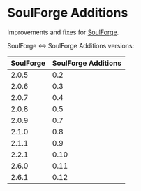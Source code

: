 # SoulForge Additions

Improvements and fixes for [SoulForge](https://modrinth.com/mod/soulforge/).

SoulForge <-> SoulForge Additions versions:

| SoulForge | SoulForge Additions |
|-----------|---------------------|
| 2.0.5     | 0.2                 |
| 2.0.6     | 0.3                 |
| 2.0.7     | 0.4                 |
| 2.0.8     | 0.5                 |
| 2.0.9     | 0.7                 |
| 2.1.0     | 0.8                 |
| 2.1.1     | 0.9                 |
| 2.2.1     | 0.10                |
| 2.6.0     | 0.11                |
| 2.6.1     | 0.12                |
